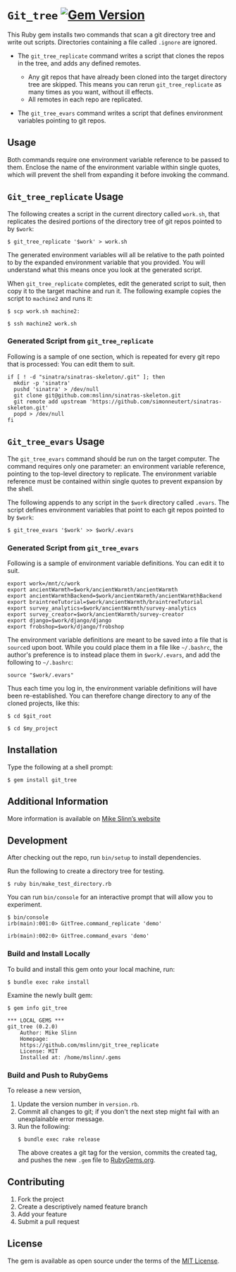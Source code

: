 `Git_tree`
[![Gem Version](https://badge.fury.io/rb/git_tree.svg)](https://badge.fury.io/rb/git_tree)
===========

This Ruby gem installs two commands that scan a git directory tree and write out scripts.
Directories containing a file called `.ignore` are ignored.

 - The `git_tree_replicate` command writes a script that clones the repos in the tree,
   and adds any defined remotes.
   - Any git repos that have already been cloned into the target directory tree are skipped.
     This means you can rerun `git_tree_replicate` as many times as you want, without ill effects.
   - All remotes in each repo are replicated.

 - The `git_tree_evars` command writes a script that defines environment variables pointing to git repos.


## Usage
Both commands require one environment variable reference to be passed to them.
Enclose the name of the environment variable within single quotes,
which will prevent the shell from expanding it before invoking the command.


## `Git_tree_replicate` Usage
The following creates a script in the current directory called `work.sh`,
that replicates the desired portions of the directory tree of git repos pointed to by `$work`:
```shell
$ git_tree_replicate '$work' > work.sh
```

The generated environment variables will all be relative to the
path pointed to by the expanded environment variable that you provided.
You will understand what this means once you look at the generated script.

When `git_tree_replicate` completes,
edit the generated script to suit, then
copy it to the target machine and run it.
The following example copies the script to `machine2` and runs it:

```shell
$ scp work.sh machine2:

$ ssh machine2 work.sh
```


### Generated Script from `git_tree_replicate`
Following is a sample of one section, which is repeated for every git repo that is processed:
You can edit them to suit.

```shell
if [ ! -d "sinatra/sinatras-skeleton/.git" ]; then
  mkdir -p 'sinatra'
  pushd 'sinatra' > /dev/null
  git clone git@github.com:mslinn/sinatras-skeleton.git
  git remote add upstream 'https://github.com/simonneutert/sinatras-skeleton.git'
  popd > /dev/null
fi
```

## `Git_tree_evars` Usage
The `git_tree_evars` command should be run on the target computer.
The command requires only one parameter:
an environment variable reference, pointing to the top-level directory to replicate.
The environment variable reference must be contained within single quotes to prevent expansion by the shell.

The following appends to any script in the `$work` directory called `.evars`.
The script defines environment variables that point to each git repos pointed to by `$work`:
```shell
$ git_tree_evars '$work' >> $work/.evars
```


### Generated Script from `git_tree_evars`
Following is a sample of environment variable definitions.
You can edit it to suit.

```shell
export work=/mnt/c/work
export ancientWarmth=$work/ancientWarmth/ancientWarmth
export ancientWarmthBackend=$work/ancientWarmth/ancientWarmthBackend
export braintreeTutorial=$work/ancientWarmth/braintreeTutorial
export survey_analytics=$work/ancientWarmth/survey-analytics
export survey_creator=$work/ancientWarmth/survey-creator
export django=$work/django/django
export frobshop=$work/django/frobshop
```

The environment variable definitions are meant to be saved into a file that is `source`d upon boot.
While you could place them in a file like `~/.bashrc`,
the author's preference is to instead place them in `$work/.evars`,
and add the following to `~/.bashrc`:
```shell
source "$work/.evars"
```

Thus each time you log in, the environment variable definitions will have been re-established.
You can therefore change directory to any of the cloned projects, like this:
```shell
$ cd $git_root

$ cd $my_project
```


## Installation
Type the following at a shell prompt:

```shell
$ gem install git_tree
```


## Additional Information
More information is available on
[Mike Slinn&rsquo;s website](https://www.mslinn.com/git/1100-git-tree.html)


## Development
After checking out the repo, run `bin/setup` to install dependencies.

Run the following to create a directory tree for testing.
```shell
$ ruby bin/make_test_directory.rb
```

You can run `bin/console` for an interactive prompt that will allow you to experiment.
```
$ bin/console
irb(main):001:0> GitTree.command_replicate 'demo'

irb(main):002:0> GitTree.command_evars 'demo'
```


### Build and Install Locally
To build and install this gem onto your local machine, run:
```shell
$ bundle exec rake install
```

Examine the newly built gem:
```
$ gem info git_tree

*** LOCAL GEMS ***
git_tree (0.2.0)
    Author: Mike Slinn
    Homepage:
    https://github.com/mslinn/git_tree_replicate
    License: MIT
    Installed at: /home/mslinn/.gems
```


### Build and Push to RubyGems
To release a new version,
  1. Update the version number in `version.rb`.
  2. Commit all changes to git; if you don't the next step might fail with an
     unexplainable error message.
  3. Run the following:
     ```shell
     $ bundle exec rake release
     ```
     The above creates a git tag for the version, commits the created tag,
     and pushes the new `.gem` file to [RubyGems.org](https://rubygems.org).


## Contributing

1. Fork the project
2. Create a descriptively named feature branch
3. Add your feature
4. Submit a pull request


## License
The gem is available as open source under the terms of the [MIT License](https://opensource.org/licenses/MIT).
